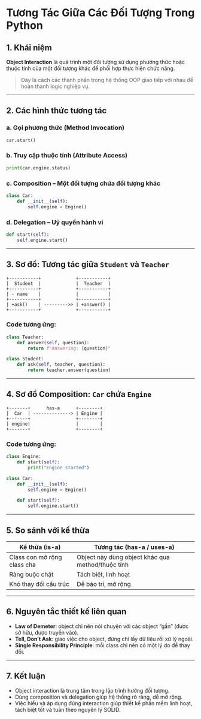 # Tương Tác Giữa Các Đối Tượng Trong Python

## 1. Khái niệm

**Object Interaction** là quá trình một đối tượng sử dụng phương thức hoặc thuộc tính của một đối tượng khác để phối hợp thực hiện chức năng.

> Đây là cách các thành phần trong hệ thống OOP giao tiếp với nhau để hoàn thành logic nghiệp vụ.

---

## 2. Các hình thức tương tác

### a. **Gọi phương thức** (Method Invocation)

```python
car.start()
```

### b. **Truy cập thuộc tính** (Attribute Access)

```python
print(car.engine.status)
```

### c. **Composition** – Một đối tượng chứa đối tượng khác

```python
class Car:
    def __init__(self):
        self.engine = Engine()
```

### d. **Delegation** – Uỷ quyền hành vi

```python
def start(self):
    self.engine.start()
```

---

## 3. Sơ đồ: Tương tác giữa `Student` và `Teacher`

```text
+-----------+             +-----------+
|  Student  |             |  Teacher  |
+-----------+             +-----------+
| - name    |             |           |
+-----------+             +-----------+
| +ask()    | --------->> | +answer() |
+-----------+             +-----------+
```

### Code tương ứng:

```python
class Teacher:
    def answer(self, question):
        return f"Answering: {question}"

class Student:
    def ask(self, teacher, question):
        return teacher.answer(question)
```

---

## 4. Sơ đồ Composition: `Car` chứa `Engine`

```text
+-------+      has-a      +--------+
|  Car  | --------------> | Engine |
+-------+                 +--------+
| engine|                 |        |
+-------+                 +--------+
```

### Code tương ứng:

```python
class Engine:
    def start(self):
        print("Engine started")

class Car:
    def __init__(self):
        self.engine = Engine()

    def start(self):
        self.engine.start()
```

---

## 5. So sánh với kế thừa

| Kế thừa (is-a)              | Tương tác (has-a / uses-a)                        |
| --------------------------- | ------------------------------------------------- |
| Class con mở rộng class cha | Object này dùng object khác qua method/thuộc tính |
| Ràng buộc chặt              | Tách biệt, linh hoạt                              |
| Khó thay đổi cấu trúc       | Dễ bảo trì, mở rộng                               |

---

## 6. Nguyên tắc thiết kế liên quan

* **Law of Demeter**: object chỉ nên nói chuyện với các object “gần” (được sở hữu, được truyền vào).
* **Tell, Don’t Ask**: giao việc cho object, đừng chỉ lấy dữ liệu rồi xử lý ngoài.
* **Single Responsibility Principle**: mỗi class chỉ nên có một lý do để thay đổi.

---

## 7. Kết luận

* Object interaction là trung tâm trong lập trình hướng đối tượng.
* Dùng composition và delegation giúp hệ thống rõ ràng, dễ mở rộng.
* Việc hiểu và áp dụng đúng interaction giúp thiết kế phần mềm linh hoạt, tách biệt tốt và tuân theo nguyên lý SOLID.


